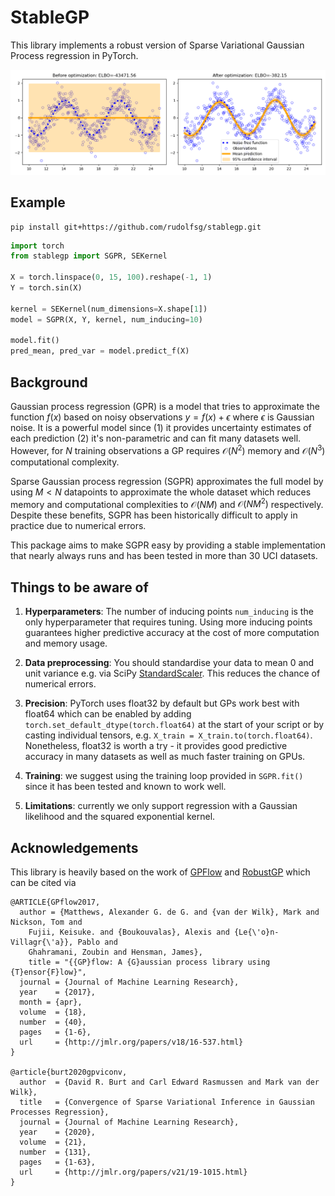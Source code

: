 # StableGP

This library implements a robust version of Sparse Variational Gaussian Process regression in PyTorch.

![](example.png)

## Example

```
pip install git+https://github.com/rudolfsg/stablegp.git
```

```python
import torch
from stablegp import SGPR, SEKernel

X = torch.linspace(0, 15, 100).reshape(-1, 1)
Y = torch.sin(X)

kernel = SEKernel(num_dimensions=X.shape[1])
model = SGPR(X, Y, kernel, num_inducing=10)

model.fit()
pred_mean, pred_var = model.predict_f(X)
```

## Background

Gaussian process regression (GPR) is a model that tries to approximate the function $f(x)$ based on noisy observations $y = f(x) + \epsilon$ where $\epsilon$ is Gaussian noise. It is a powerful model since (1) it provides uncertainty estimates of each prediction (2) it's non-parametric and can fit many datasets well. However, for $N$ training observations a GP requires $\mathcal{O}(N^2)$ memory and $\mathcal{O}(N^3)$ computational complexity.

Sparse Gaussian process regression (SGPR) approximates the full model by using $M < N$ datapoints to approximate the whole dataset which reduces memory and computational complexities to $\mathcal{O}(NM)$ and $\mathcal{O}(NM^2)$ respectively. Despite these benefits, SGPR has been historically difficult to apply in practice due to numerical errors. 

This package aims to make SGPR easy by providing a stable implementation that nearly always runs and has been tested in more than 30 UCI datasets.  


## Things to be aware of 

1. **Hyperparameters**: The number of inducing points `num_inducing` is the only hyperparameter that requires tuning. Using more inducing points guarantees higher predictive accuracy at the cost of more computation and memory usage.

2. **Data preprocessing**: You should standardise your data to mean 0 and unit variance e.g. via SciPy [StandardScaler](https://scikit-learn.org/stable/modules/generated/sklearn.preprocessing.StandardScaler.html). This reduces the chance of numerical errors. 

3. **Precision**: PyTorch uses float32 by default but GPs work best with float64 which can be enabled by adding `torch.set_default_dtype(torch.float64)` at the start of your script or by casting individual tensors, e.g. `X_train = X_train.to(torch.float64)`. Nonetheless, float32 is worth a try - it provides good predictive accuracy in many datasets as well as much faster training on GPUs. 

4. **Training**: we suggest using the training loop provided in `SGPR.fit()` since it has been tested and known to work well.

5. **Limitations**: currently we only support regression with a Gaussian likelihood and the squared exponential kernel. 


## Acknowledgements 

This library is heavily based on the work of [GPFlow](https://github.com/GPflow/GPflow) and [RobustGP](https://github.com/markvdw/RobustGP) which can be cited via

```
@ARTICLE{GPflow2017,
  author = {Matthews, Alexander G. de G. and {van der Wilk}, Mark and Nickson, Tom and
	Fujii, Keisuke. and {Boukouvalas}, Alexis and {Le{\'o}n-Villagr{\'a}}, Pablo and
	Ghahramani, Zoubin and Hensman, James},
    title = "{{GP}flow: A {G}aussian process library using {T}ensor{F}low}",
  journal = {Journal of Machine Learning Research},
  year    = {2017},
  month = {apr},
  volume  = {18},
  number  = {40},
  pages   = {1-6},
  url     = {http://jmlr.org/papers/v18/16-537.html}
}

@article{burt2020gpviconv,
  author  = {David R. Burt and Carl Edward Rasmussen and Mark van der Wilk},
  title   = {Convergence of Sparse Variational Inference in Gaussian Processes Regression},
  journal = {Journal of Machine Learning Research},
  year    = {2020},
  volume  = {21},
  number  = {131},
  pages   = {1-63},
  url     = {http://jmlr.org/papers/v21/19-1015.html}
}
```